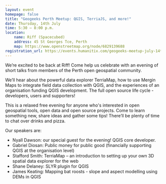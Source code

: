 ```yaml
---
layout: event
homepage: false
title: "Geogeeks Perth Meetup: QGIS, TerriaJS, and more!"
date: Thursday, 14th July
time: 5:30 – 8:00 p.m.
location:
    name: Riff (Spacecubed)
    address: 45 St Georges Tce, Perth
    map: https://www.openstreetmap.org/node/6829139688
registration_url: https://events.humanitix.com/geogeeks-meetup-july-14th-2022
---
```

We’re excited to be back at Riff! Come help us celebrate with an evening of short talks from members of the Perth open geospatial community.

We’ll hear about the powerful data explorer TerriaMap, how to use Mergin Maps to integrate field data collection with QGIS,
and the experiences of an organisation funding QGIS development. The full open source life cycle - developers, users and supporters!

This is a relaxed free evening for anyone who's interested in open geospatial tools, open data and open source projects.
Come to learn something new, share ideas and gather some tips! There’ll be plenty of time to chat over drinks and pizza.

Our speakers are:

* Nyall Dawson: our special guest for the evening! QGIS core developer.
* Gabriel Diosan:  Public money for public good (financially supporting QGIS at the organisation level)
* Stafford Smith:  TerriaMap – an introduction to setting up your own 3D spatial data explorer for the web
* Shane Delaney:  SLYR plugin for QGIS
* James Keating:  Mapping bat roosts - slope and aspect modelling using DEMs in QGIS
